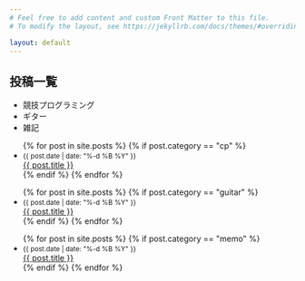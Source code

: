 ```yaml
---
# Feel free to add content and custom Front Matter to this file.
# To modify the layout, see https://jekyllrb.com/docs/themes/#overriding-theme-defaults

layout: default
---
```


## 投稿一覧

<ul class="tab-bar">
  <li class="tab">競技プログラミング</li>
  <li class="tab">ギター</li>
  <li class="tab">雑記</li>
</ul>
<div id="posts-list-area">
  <ul class="posts-list">
    {% for post in site.posts %}
      {% if post.category == "cp" %}
        <li>
          <small style="display: block;">{{ post.date | date: "%-d %B %Y" }}</small>
          <a href="{{ post.url }}">{{ post.title }}</a>
        </li>
      {% endif %}
    {% endfor %}
  </ul>
  <ul class="posts-list">
    {% for post in site.posts %}
      {% if post.category == "guitar" %}
        <li>
          <small style="display: block;">{{ post.date | date: "%-d %B %Y" }}</small>
          <a href="{{ post.url }}">{{ post.title }}</a>
        </li>
      {% endif %}
    {% endfor %}
  </ul>
  <ul class="posts-list">
    {% for post in site.posts %}
      {% if post.category == "memo" %}
        <li>
          <small style="display: block;">{{ post.date | date: "%-d %B %Y" }}</small>
          <a href="{{ post.url }}">{{ post.title }}</a>
        </li>
      {% endif %}
    {% endfor %}
  </ul>
</div>    